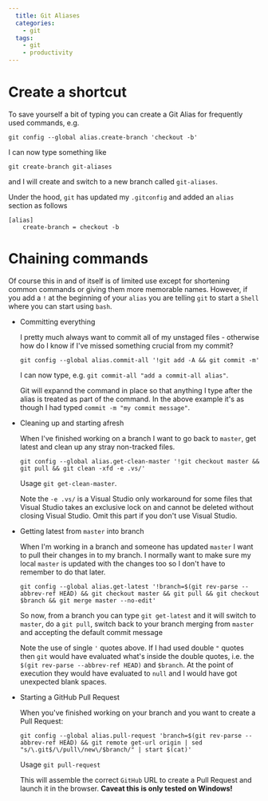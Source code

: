 ```yaml
---
  title: Git Aliases
  categories:
    - git
  tags:
    - git
    - productivity
---
```


# Create a shortcut
To save yourself a bit of typing you can create a Git Alias for frequently used commands, e.g.

```shell
git config --global alias.create-branch 'checkout -b'
```

I can now type something like

```shell
git create-branch git-aliases
```

and I will create and switch to a new branch called `git-aliases`.

Under the hood, `git` has updated my `.gitconfig` and added an `alias` section as follows

```
[alias]
	create-branch = checkout -b
```


# Chaining commands
Of course this in and of itself is of limited use except for shortening common commands or giving them more memorable names.
However, if you add a `!` at the beginning of your `alias` you are telling `git` to start a `Shell` where you can start using `bash`.

* Committing everything

  I pretty much always want to commit all of my unstaged files - otherwise how do I know if I've missed something crucial from my commit?

  ```shell
  git config --global alias.commit-all '!git add -A && git commit -m'
  ```

  I can now type, e.g. `git commit-all "add a commit-all alias"`.

  Git will expannd the command in place so that anything I type after the alias is treated as part of the command. In the above example it's as though I had typed `commit -m "my commit message"`.

* Cleaning up and starting afresh

  When I've finished working on a branch I want to go back to `master`, get latest and clean up any stray non-tracked files. 

  ```shell
  git config --global alias.get-clean-master '!git checkout master && git pull && git clean -xfd -e .vs/'
  ```

  Usage `git get-clean-master`.

  Note the `-e .vs/` is a Visual Studio only workaround for some files that Visual Studio takes an exclusive lock on and cannot be deleted without closing Visual Studio. Omit this part if you don't use Visual Studio.

* Getting latest from `master` into branch
  
  When I'm working in a branch and someone has updated `master` I want to pull their changes in to my branch. 
  I normally want to make sure my local `master` is updated with the changes too so I don't have to remember to do that later.
  
  ```shell
  git config --global alias.get-latest '!branch=$(git rev-parse --abbrev-ref HEAD) && git checkout master && git pull && git checkout $branch && git merge master --no-edit'
  ```

  So now, from a branch you can type `git get-latest` and it will switch to `master`, do a `git pull`, switch back to your branch merging from `master` and accepting the default commit message

  Note the use of single `'` quotes above. If I had used double `"` quotes then `git` would have evaluated what's inside the double quotes, i.e. the `$(git rev-parse --abbrev-ref HEAD)` and `$branch`. At the point of execution they would have evaluated to `null` and I would have got unexpected blank spaces.

* Starting a GitHub Pull Request

  When you've finished working on your branch and you want to create a Pull Request:

  ```shell
  git config --global alias.pull-request 'branch=$(git rev-parse --abbrev-ref HEAD) && git remote get-url origin | sed "s/\.git$/\/pull\/new\/$branch/" | start $(cat)'
  ```

  Usage `git pull-request`

  This will assemble the correct `GitHub` URL to create a Pull Request and launch it in the browser. **Caveat this is only tested on Windows!**